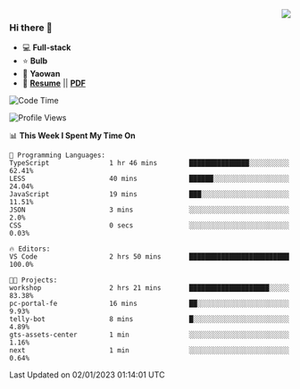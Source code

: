 <img align="right" src="https://github-readme-stats.vercel.app/api?username=LolipopJ&show_icons=true&count_private=true&hide_title=true&include_all_commits=true&theme=vue">

### Hi there 👋

- :computer: **Full-stack**
- :star: **Bulb**
- :pill: **Yaowan**
- :milky_way: [**Resume**](https://lolipopj.github.io/resume/) || [**PDF**](https://cdn.jsdelivr.net/gh/lolipopj/resume/export/resume-en.pdf)

<!--START_SECTION:waka-->
![Code Time](http://img.shields.io/badge/Code%20Time-812%20hrs%2048%20mins-blue)

![Profile Views](http://img.shields.io/badge/Profile%20Views-4-blue)

📊 **This Week I Spent My Time On** 

```text
💬 Programming Languages: 
TypeScript               1 hr 46 mins        ███████████████░░░░░░░░░░   62.41% 
LESS                     40 mins             ██████░░░░░░░░░░░░░░░░░░░   24.04% 
JavaScript               19 mins             ███░░░░░░░░░░░░░░░░░░░░░░   11.51% 
JSON                     3 mins              ░░░░░░░░░░░░░░░░░░░░░░░░░   2.0% 
CSS                      0 secs              ░░░░░░░░░░░░░░░░░░░░░░░░░   0.03%

🔥 Editors: 
VS Code                  2 hrs 50 mins       █████████████████████████   100.0%

🐱‍💻 Projects: 
workshop                 2 hrs 21 mins       ████████████████████░░░░░   83.38% 
pc-portal-fe             16 mins             ██░░░░░░░░░░░░░░░░░░░░░░░   9.93% 
telly-bot                8 mins              █░░░░░░░░░░░░░░░░░░░░░░░░   4.89% 
gts-assets-center        1 min               ░░░░░░░░░░░░░░░░░░░░░░░░░   1.16% 
next                     1 min               ░░░░░░░░░░░░░░░░░░░░░░░░░   0.64%

```


 Last Updated on 02/01/2023 01:14:01 UTC
<!--END_SECTION:waka-->
